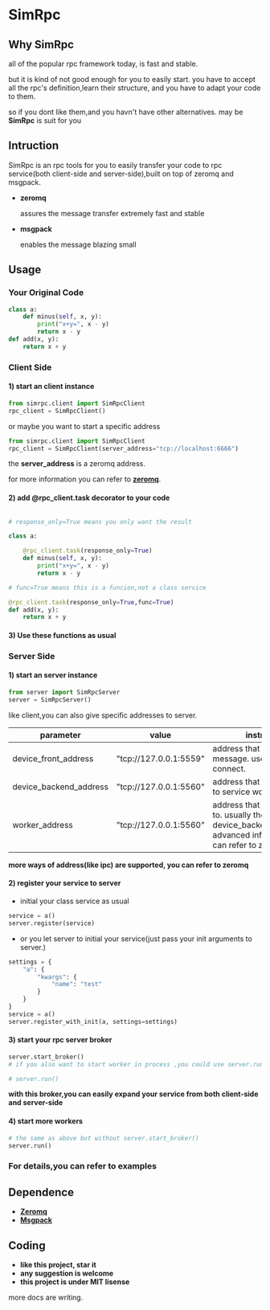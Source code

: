 # SimRpc

## Why SimRpc

all of the popular rpc framework today, is fast and stable.

but it is kind of not good enough for you to easily start.
you have to accept all the rpc's definition,learn their structure, and you have to adapt your code to them.

so if you dont like them,and you havn't have other alternatives. may be **SimRpc** is suit for you

## Intruction

SimRpc is an rpc tools for you to easily transfer your code to rpc service(both client-side and server-side),built on top of zeromq and msgpack.


* **zeromq**

    assures the message transfer extremely fast and stable

* **msgpack**

    enables the message blazing small

## Usage

### Your Original Code

``` python
class a:
    def minus(self, x, y):
        print("x+y=", x - y)
        return x - y
def add(x, y):
    return x + y
```

### Client Side

#### 1) start an client instance

``` python
from simrpc.client import SimRpcClient
rpc_client = SimRpcClient()
```

or maybe you want to start a specific address

``` python
from simrpc.client import SimRpcClient
rpc_client = SimRpcClient(server_address="tcp://localhost:6666")
```

the **server_address** is a zeromq address.

for more information you can refer to **[zeromq](http://zeromq.org/)**.

#### 2) add @rpc_client.task decorator to your code

``` python

# response_only=True means you only want the result

class a:

    @rpc_client.task(response_only=True)
    def minus(self, x, y):
        print("x+y=", x - y)
        return x - y

# func=True means this is a funcion,not a class service

@rpc_client.task(response_only=True,func=True)
def add(x, y):
    return x + y
```

#### 3) Use these functions as usual

### Server Side

#### 1) start an server instance

```python
from server import SimRpcServer
server = SimRpcServer()
```

like client,you can also give specific addresses to server.

parameter|value|instruction
-|-|-
device_front_address|"tcp://127.0.0.1:5559"|address that receive message. used for client to connect.
device_backend_address|"tcp://127.0.0.1:5560"|address that send message to service worker.
worker_address|"tcp://127.0.0.1:5560"|address that worker connect to. usually the same with device_backend_address.for advanced infomation,you can refer to zeromq

**more ways of address(like ipc) are supported, you can refer to zeromq**

#### 2) register your service to server

* initial your class service as usual

```python
service = a()
server.register(service)
```

* or you let server to initial your service(just pass your init arguments to server.)

```python
settings = {
    "a": {
        "kwargs": {
            "name": "test"
        }
    }
}
service = a()
server.register_with_init(a, settings=settings)
```

#### 3) start your rpc server broker

```python
server.start_broker()
# if you also want to start worker in process ,you could use server.run(),this will start a few workers.

# server.run()
```

**with this broker,you can easily expand your service from both client-side and server-side**

#### 4) start more workers

```python
# the same as above but without server.start_broker()
server.run()
```

### For details,you can refer to examples

## Dependence

* **[Zeromq](http://zeromq.org/)**
* **[Msgpack](https://msgpack.org/index.html)**

## Coding

* **like this project, star it**
* **any suggestion is welcome**
* **this project is under MIT lisense**

more docs are writing.

